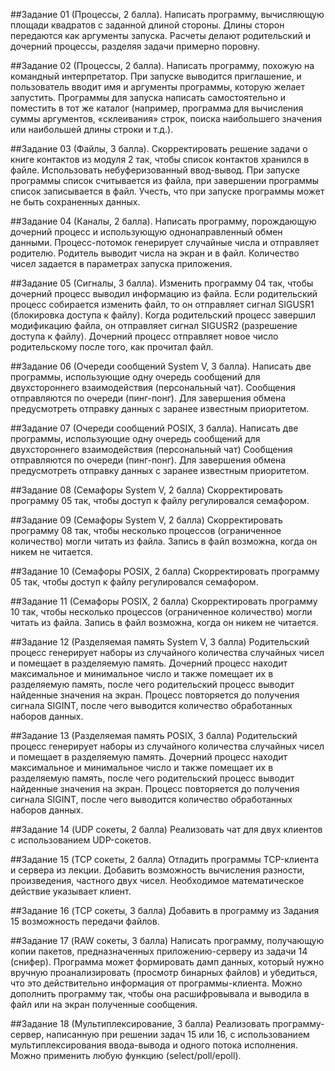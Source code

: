 ##Задание 01 (Процессы, 2 балла).
Написать программу, вычисляющую площади квадратов с заданной длиной стороны.
Длины сторон передаются как аргументы запуска.
Расчеты делают родительский и дочерний процессы, разделяя задачи примерно поровну.


##Задание 02 (Процессы, 2 балла).
Написать программу, похожую на командный интерпретатор.
При запуске выводится приглашение, и пользователь вводит имя и аргументы программы, которую желает запустить.
Программы для запуска написать самостоятельно и поместить в тот же каталог (например, программа для вычисления суммы аргументов, «склеивания» строк, поиска наибольшего значения или наибольшей длины строки и т.д.).


##Задание 03 (Файлы, 3 балла).
Скорректировать решение задачи о книге контактов из модуля 2 так, чтобы список контактов хранился в файле.
Использовать небуферизованный ввод-вывод.
При запуске программы список считывается из файла, при завершении программы список записывается в файл.
Учесть, что при запуске программы может не быть сохраненных данных.


##Задание 04 (Каналы, 2 балла).
Написать программу, порождающую дочерний процесс и использующую однонаправленный обмен данными.
Процесс-потомок генерирует случайные числа и отправляет родителю.
Родитель выводит числа на экран и в файл.
Количество чисел задается в параметрах запуска приложения.


##Задание 05 (Сигналы, 3 балла).
Изменить программу 04 так, чтобы дочерний процесс выводил информацию из файла.
Если родительский процесс собирается изменить файл, то он отправляет сигнал SIGUSR1 (блокировка доступа к файлу).
Когда родительский процесс завершил модификацию файла, он отправляет сигнал SIGUSR2 (разрешение доступа к файлу).
Дочерний процесс отправляет новое число родительскому после того, как прочитал файл.


##Задание 06 (Очереди сообщений System V, 3 балла).
Написать две программы, использующие одну очередь сообщений для двухстороннего взаимодействия (персональный чат).
Сообщения отправляются по очереди (пинг-понг).
Для завершения обмена предусмотреть отправку данных с заранее известным приоритетом.


##Задание 07 (Очереди сообщений POSIX, 3 балла).
Написать две программы, использующие одну очередь сообщений для двухстороннего взаимодействия (персональный чат)
Сообщения отправляются по очереди (пинг-понг).
Для завершения обмена предусмотреть отправку данных с заранее известным приоритетом.


##Задание 08 (Семафоры System V, 2 балла)
Скорректировать программу 05 так, чтобы доступ к файлу регулировался семафором.


##Задание 09 (Семафоры System V, 2 балла)
Скорректировать программу 08 так, чтобы несколько процессов (ограниченное количество) могли читать из файла. Запись в файл возможна, когда он никем не читается.


##Задание 10 (Семафоры POSIX, 2 балла)
Скорректировать программу 05 так, чтобы доступ к файлу регулировался семафором.

##Задание 11 (Семафоры POSIX, 2 балла)
Скорректировать программу 10 так, чтобы несколько процессов (ограниченное количество) могли читать из файла. Запись в файл возможна, когда он никем не читается.


##Задание 12 (Разделяемая память System V, 3 балла)
Родительский процесс генерирует наборы из случайного количества случайных чисел и помещает в разделяемую память.
Дочерний процесс находит максимальное и минимальное число и также помещает их в разделяемую память, после чего родительский процесс выводит найденные значения на экран.
Процесс повторяется до получения сигнала SIGINT, после чего выводится количество обработанных наборов данных.


##Задание 13 (Разделяемая память POSIX, 3 балла)
Родительский процесс генерирует наборы из случайного количества случайных чисел и помещает в разделяемую память.
Дочерний процесс находит максимальное и минимальное число и также помещает их в разделяемую память, после чего родительский процесс выводит найденные значения на экран.
Процесс повторяется до получения сигнала SIGINT, после чего выводится количество обработанных наборов данных.


##Задание 14 (UDP сокеты, 2 балла)
Реализовать чат для двух клиентов с использованием UDP-сокетов.


##Задание 15 (TCP сокеты, 2 балла)
Отладить программы ТСP-клиента и сервера из лекции.
Добавить возможность вычисления разности, произведения, частного двух чисел.
Необходимое математическое действие указывает клиент.


##Задание 16 (TCP сокеты, 3 балла)
Добавить в программу из Задания 15 возможность передачи файлов.


##Задание 17 (RAW сокеты, 3 балла)
Написать программу, получающую копии пакетов, предназначенных приложению-серверу из задачи 14 (снифер).
Программа может формировать дамп данных, который нужно вручную проанализировать (просмотр бинарных файлов) и убедиться, что это действительно информация от программы-клиента.
Можно дополнить программу так, чтобы она расшифровывала и выводила в файл или на экран полученные сообщения.


##Задание 18 (Мультиплексирование, 3 балла)
Реализовать программу-сервер, написанную при решении задач 15 или 16, с использованием мультиплексирования ввода-вывода и одного потока исполнения.
Можно применить любую функцию (select/poll/epoll).
